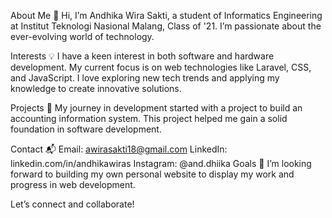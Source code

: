 About Me 👋
Hi, I’m Andhika Wira Sakti, a student of Informatics Engineering at Institut Teknologi Nasional Malang, Class of '21. I’m passionate about the ever-evolving world of technology.

Interests 💡
I have a keen interest in both software and hardware development. My current focus is on web technologies like Laravel, CSS, and JavaScript. I love exploring new tech trends and applying my knowledge to create innovative solutions.

Projects 🚀
My journey in development started with a project to build an accounting information system. This project helped me gain a solid foundation in software development.

Contact 📬
Email: awirasakti18@gmail.com
LinkedIn: linkedin.com/in/andhikawiras
Instagram: @and.dhiika
Goals 🎯
I’m looking forward to building my own personal website to display my work and progress in web development.

Let’s connect and collaborate!

